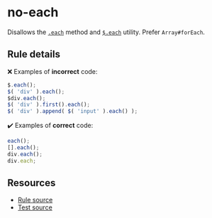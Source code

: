 # no-each

Disallows the [`.each`](https://api.jquery.com/each/) method and [`$.each`](https://api.jquery.com/jQuery.each/) utility. Prefer `Array#forEach`.

## Rule details

❌ Examples of **incorrect** code:
```js
$.each();
$( 'div' ).each();
$div.each();
$( 'div' ).first().each();
$( 'div' ).append( $( 'input' ).each() );
```

✔️ Examples of **correct** code:
```js
each();
[].each();
div.each();
div.each;
```

## Resources

* [Rule source](/src/rules/no-each.js)
* [Test source](/tests/rules/no-each.js)
